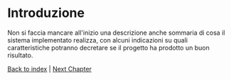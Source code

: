 # Introduzione
Non si faccia mancare all'inizio una descrizione anche sommaria di cosa il sistema implementato realizza, con alcuni indicazioni  su quali caratteristiche potranno decretare se il progetto ha prodotto un buon risultato.



[Back to index](../index.md) | 
[Next Chapter](../2-development-process/index.md)